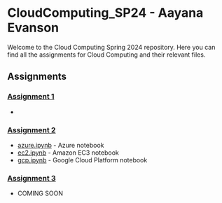 # CloudComputing_SP24 - Aayana Evanson

Welcome to the Cloud Computing Spring 2024 repository. Here you can find all the assignments for Cloud Computing and their relevant files.

## Assignments

### [Assignment 1](./Assignment%201)
- 

### [Assignment 2](./Assignment%202)
- [azure.ipynb](./Assignment%202/azure.ipynb) - Azure notebook
- [ec2.ipynb](./Assignment%202/ec3.ipynb) - Amazon EC3  notebook
- [gcp.ipynb](./Assignment%202/gcp.ipynb) - Google Cloud Platform notebook

### [Assignment 3](./Assignment%203)
- COMING SOON

